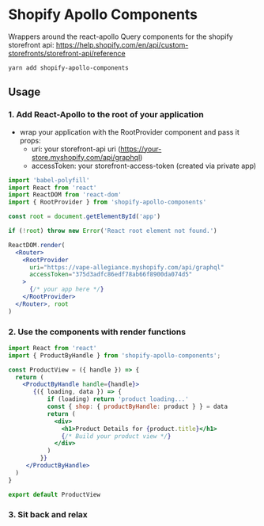 # Shopify Apollo Components

Wrappers around the react-apollo Query components for the shopify storefront api: https://help.shopify.com/en/api/custom-storefronts/storefront-api/reference

`yarn add shopify-apollo-components`

## Usage

### 1. Add React-Apollo to the root of your application

* wrap your application with the RootProvider component and pass it props:
  * uri: your storefront-api uri (https://your-store.myshopify.com/api/graphql)
  * accessToken: your storefront-access-token (created via private app) 


```jsx harmony
import 'babel-polyfill'
import React from 'react'
import ReactDOM from 'react-dom'
import { RootProvider } from 'shopify-apollo-components'

const root = document.getElementById('app')

if (!root) throw new Error('React root element not found.')

ReactDOM.render(
  <Router>
    <RootProvider
      uri="https://vape-allegiance.myshopify.com/api/graphql"
      accessToken="375d3adfc86edf78ab66f8900da074d5"
    >
      {/* your app here */}
    </RootProvider>
  </Router>, root
)
``` 

### 2. Use the components with render functions

```jsx harmony
import React from 'react'
import { ProductByHandle } from 'shopify-apollo-components';

const ProductView = ({ handle }) => {
  return (
    <ProductByHandle handle={handle}>
       {({ loading, data }) => {
           if (loading) return 'product loading...'
           const { shop: { productByHandle: product } } = data
           return (
             <div>
               <h1>Product Details for {product.title}</h1>
               {/* Build your product view */}
             </div>
           )
         }}
     </ProductByHandle>
  )
}

export default ProductView
```

### 3. Sit back and relax
